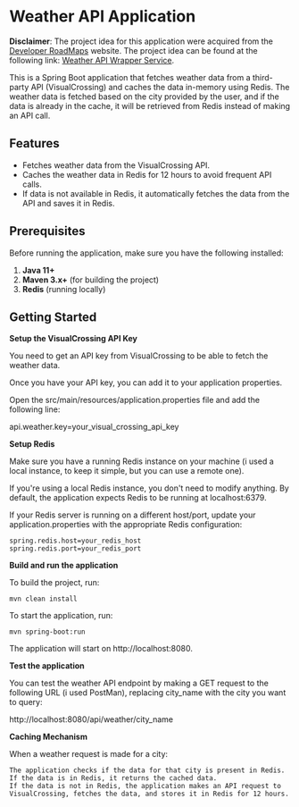 # Weather API Application

**Disclaimer**: The project idea for this application were acquired from the [Developer RoadMaps](https://roadmap.sh) website. The project idea can be found at the following link: [Weather API Wrapper Service](https://roadmap.sh/projects/weather-api-wrapper-service).

This is a Spring Boot application that fetches weather data from a third-party API (VisualCrossing) and caches the data in-memory using Redis. The weather data is fetched based on the city provided by the user, and if the data is already in the cache, it will be retrieved from Redis instead of making an API call.

## Features

- Fetches weather data from the VisualCrossing API.
- Caches the weather data in Redis for 12 hours to avoid frequent API calls.
- If data is not available in Redis, it automatically fetches the data from the API and saves it in Redis.
  
## Prerequisites

Before running the application, make sure you have the following installed:

1. **Java 11+**
2. **Maven 3.x+** (for building the project)
3. **Redis** (running locally)

## Getting Started

**Setup the VisualCrossing API Key**

You need to get an API key from VisualCrossing to be able to fetch the weather data.

Once you have your API key, you can add it to your application properties.

Open the src/main/resources/application.properties file and add the following line:

api.weather.key=your_visual_crossing_api_key

**Setup Redis**

Make sure you have a running Redis instance on your machine (i used a local instance, to keep it simple, but you can use a remote one).

If you're using a local Redis instance, you don't need to modify anything. By default, the application expects Redis to be running at localhost:6379.

If your Redis server is running on a different host/port, update your application.properties with the appropriate Redis configuration:

    spring.redis.host=your_redis_host
    spring.redis.port=your_redis_port

**Build and run the application**

To build the project, run:

    mvn clean install

To start the application, run:

    mvn spring-boot:run

The application will start on http://localhost:8080.

**Test the application**

You can test the weather API endpoint by making a GET request to the following URL (i used PostMan), replacing city_name with the city you want to query:

http://localhost:8080/api/weather/city_name

**Caching Mechanism**

When a weather request is made for a city:

    The application checks if the data for that city is present in Redis.
    If the data is in Redis, it returns the cached data.
    If the data is not in Redis, the application makes an API request to VisualCrossing, fetches the data, and stores it in Redis for 12 hours.
